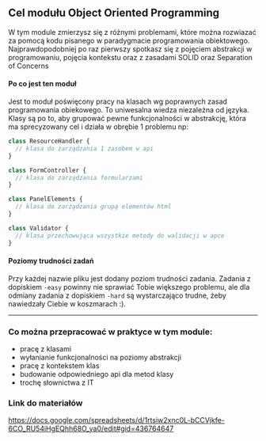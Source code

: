 ## Cel modułu Object Oriented Programming

W tym module zmierzysz się z różnymi problemami, które można rozwiazać za pomocą kodu pisanego w paradygmacie programowania obiektowego. Najprawdopodobniej po raz pierwszy spotkasz się z pojęciem abstrakcji w programowaniu, pojęcia kontekstu oraz z zasadami SOLID oraz Separation of Concerns

#### Po co jest ten moduł

Jest to moduł poświęcony pracy na klasach wg poprawnych zasad programowania obiekowego. To uniwesalna wiedza niezależna od języka. Klasy są po to, aby grupować pewne funkcjonalności w abstrakcję, która ma sprecyzowany cel i działa w obrębie 1 problemu np:

```javascript
class ResourceHandler {
  // klasa do zarządzania 1 zasobem w api
}
```

```javascript
class FormController {
  // klasa do zarządzania formularzami
}
```

```javascript
class PanelElements {
  // klasa do zarządzania grupą elementów html
}
```

```javascript
class Validator {
  // klasa przechowująca wszystkie metody do walidacji w apce
}
```

#### Poziomy trudności zadań

Przy każdej nazwie pliku jest dodany poziom trudności zadania. Zadania z dopiskiem `-easy` powinny nie sprawiać Tobie większego problemu, ale dla odmiany zadania z dopiskiem `-hard` są wystarczająco trudne, żeby nawiedzały Ciebie w koszmarach :).

---

### Co można przepracować w praktyce w tym module:

- pracę z klasami
- wyłanianie funkcjonalności na poziomy abstrakcji
- pracę z kontekstem klas
- budowanie odpowiedniego api dla metod klasy
- trochę słownictwa z IT

### Link do materiałów

https://docs.google.com/spreadsheets/d/1rtsiw2xnc0L-bCCVjkfe-6CO_RU54iHgEQhh68O_ya0/edit#gid=436764647
